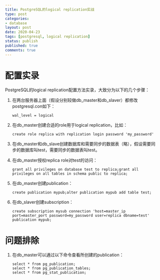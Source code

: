 ```yaml
---
title: PostgreSQL的logical replication实战
type: post
categories:
- database
layout: post
date: 2020-04-23
tags: [postgresql, logical replication]
status: publish
published: true
comments: true
---
```


# 配置实录

PostgreSQL的logical replication配置方法实录，大致分为以下的几个步骤：

1. 在两台服务器上面（假设分别较做db_master和db_slaver）都修改postgresql.con如下：

   `wal_level = logical`

2. 在db_master创建合适的role用于logical replication，比如：

   `create role replica with replication login password 'my_password'`
   
3. 在db_master和db_slave创建数据库和需要同步的数据表（略），假设需要同步的数据库叫test，需要同步的数据表叫test。

4. 在db_master授权replica role对test的访问：

   `grant all privileges on database test to replica;grant all privileges on all tables in schema public to replica;`

5. 在db_master创建publication：

   `create publication mypub;alter publication mypub add table test;`

6. 在db_slaver创建subscription：

   `create subscription mysub connection 'host=master_ip port=master_port password=my_password user=replica dbname=test' publication mypub;`

# 问题排除

1. 在db_master可以通过以下命令查看所创建的publication：

   ```
   select * from pg_publication;
   select * from pg_publication_tables;
   select * from pg_stat_publication;
   ```

